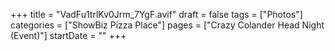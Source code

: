 +++
title = "VadFu1trlKv0Jrm_7YgF.avif"
draft = false
tags = ["Photos"]
categories = ["ShowBiz Pizza Place"]
pages = ["Crazy Colander Head Night (Event)"]
startDate = ""
+++
